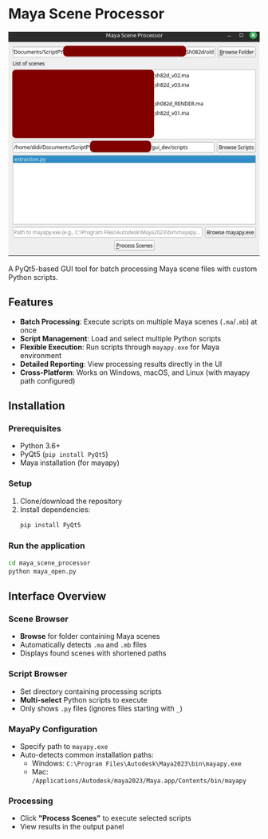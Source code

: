 # Maya Scene Processor

![Application Screenshot](./assets/screenshot.png)

A PyQt5-based GUI tool for batch processing Maya scene files with custom Python scripts.

## Features

- **Batch Processing**: Execute scripts on multiple Maya scenes (`.ma`/`.mb`) at once
- **Script Management**: Load and select multiple Python scripts
- **Flexible Execution**: Run scripts through `mayapy.exe` for Maya environment
- **Detailed Reporting**: View processing results directly in the UI
- **Cross-Platform**: Works on Windows, macOS, and Linux (with mayapy path configured)

## Installation

### Prerequisites

- Python 3.6+
- PyQt5 (`pip install PyQt5`)
- Maya installation (for mayapy)

### Setup

1. Clone/download the repository
2. Install dependencies:
   ```bash
   pip install PyQt5
   ```

### Run the application

```bash
cd maya_scene_processor
python maya_open.py
```

## Interface Overview

### Scene Browser

- **Browse** for folder containing Maya scenes
- Automatically detects `.ma` and `.mb` files
- Displays found scenes with shortened paths

### Script Browser

- Set directory containing processing scripts
- **Multi-select** Python scripts to execute
- Only shows `.py` files (ignores files starting with `_`)

### MayaPy Configuration

- Specify path to `mayapy.exe`
- Auto-detects common installation paths:
  - Windows: `C:\Program Files\Autodesk\Maya2023\bin\mayapy.exe`
  - Mac: `/Applications/Autodesk/maya2023/Maya.app/Contents/bin/mayapy`

### Processing

- Click **"Process Scenes"** to execute selected scripts
- View results in the output panel
